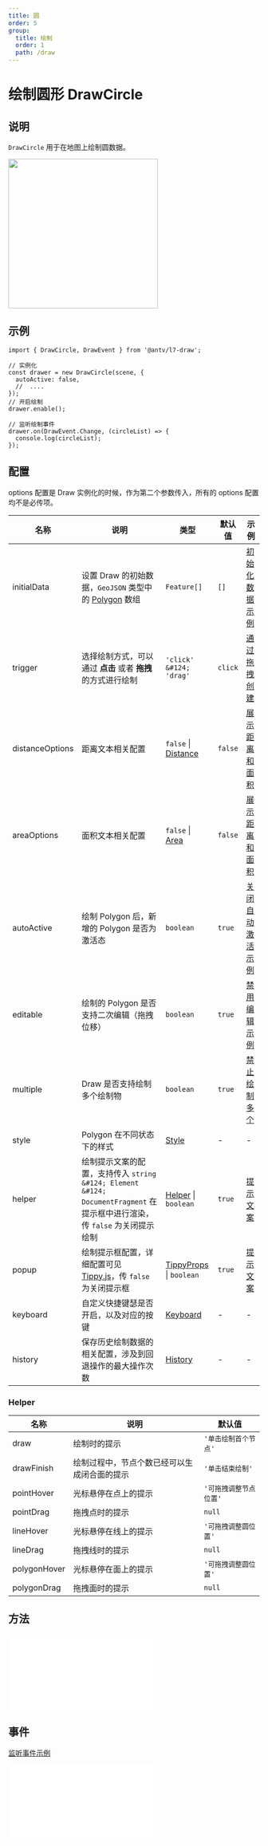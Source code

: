 ```yaml
---
title: 圆
order: 5
group:
  title: 绘制
  order: 1
  path: /draw
---
```


# 绘制圆形 DrawCircle

## 说明

`DrawCircle` 用于在地图上绘制圆数据。

<img src="https://gw.alipayobjects.com/mdn/rms_2591f5/afts/img/A*yTQwS6d0RngAAAAAAAAAAAAAARQnAQ" width="300" />

## 示例

```tsx | pure
import { DrawCircle, DrawEvent } from '@antv/l7-draw';

// 实例化
const drawer = new DrawCircle(scene, {
  autoActive: false,
  //  ....
});
// 开启绘制
drawer.enable();

// 监听绘制事件
drawer.on(DrawEvent.Change, (circleList) => {
  console.log(circleList);
});
```

## 配置

options 配置是 Draw 实例化的时候，作为第二个参数传入，所有的 options 配置均不是必传项。

| 名称            | 说明                                                                                                                       | 类型                                                                           | 默认值  | 示例                                                      |
| --------------- | -------------------------------------------------------------------------------------------------------------------------- | ------------------------------------------------------------------------------ | ------- | --------------------------------------------------------- |
| initialData     | 设置 Draw 的初始数据，`GeoJSON` 类型中的 [Polygon](https://datatracker.ietf.org/doc/html/rfc7946#section-3.1.6) 数组       | `Feature[]`                                                                    | `[]`    | [初始化数据示例](/example/circle/initial-data)            |
| trigger         | 选择绘制方式，可以通过 **点击** 或者 **拖拽** 的方式进行绘制                                                               | `'click' &#124; 'drag'`                                                        | `click` | [通过拖拽创建](/example/circle/create-by-drag)            |
| distanceOptions | 距离文本相关配置                                                                                                           | `false` &#124; [Distance](/docs/super/distance#配置)                           | `false` | [展示距离和面积](/example/circle/area)                    |
| areaOptions     | 面积文本相关配置                                                                                                           | `false` &#124; [Area](/docs/super/area#配置)                                   | `false` | [展示距离和面积](/example/circle/area)                    |
| autoActive      | 绘制 Polygon 后，新增的 Polygon 是否为激活态                                                                               | `boolean`                                                                      | `true`  | [关闭自动激活示例](/example/circle/auto-active)           |
| editable        | 绘制的 Polygon 是否支持二次编辑（拖拽位移）                                                                                | `boolean`                                                                      | `true`  | [禁用编辑示例](/example/circle/editable)                  |
| multiple        | Draw 是否支持绘制多个绘制物                                                                                                | `boolean`                                                                      | `true`  | [禁止绘制多个](/example/circle/multiple#始终最多绘制一个) |
| style           | Polygon 在不同状态下的样式                                                                                                 | [Style](/docs/super/style#配置)                                                | -       | -                                                         |
| helper          | 绘制提示文案的配置，支持传入 `string &#124; Element &#124; DocumentFragment` 在提示框中进行渲染，传 `false` 为关闭提示绘制 | [Helper](#helper) &#124; `boolean`                                             | `true`  | [提示文案](/example/common/helper)                        |
| popup           | 绘制提示框配置，详细配置可见 [Tippy.js](https://atomiks.github.io/tippyjs/v6/all-props/)，传 `false` 为关闭提示框          | [TippyProps](https://atomiks.github.io/tippyjs/v6/all-props/) &#124; `boolean` | `true`  | [提示文案](/example/common/helper)                        |
| keyboard        | 自定义快捷键瑟是否开启，以及对应的按键                                                                                     | [Keyboard](/docs/super/keyboard#配置)                                          | -       | -                                                         |
| history         | 保存历史绘制数据的相关配置，涉及到回退操作的最大操作次数                                                                   | [History](/docs/super/history#配置)                                            | -       | -                                                         |

### Helper

| 名称         | 说明                                         | 默认值                 |
| ------------ | -------------------------------------------- | ---------------------- |
| draw         | 绘制时的提示                                 | `'单击绘制首个节点'`   |
| drawFinish   | 绘制过程中，节点个数已经可以生成闭合面的提示 | `'单击结束绘制'`       |
| pointHover   | 光标悬停在点上的提示                         | `'可拖拽调整节点位置'` |
| pointDrag    | 拖拽点时的提示                               | `null`                 |
| lineHover    | 光标悬停在线上的提示                         | `'可拖拽调整圆位置'`   |
| lineDrag     | 拖拽线时的提示                               | `null`                 |
| polygonHover | 光标悬停在面上的提示                         | `'可拖拽调整圆位置'`   |
| polygonDrag  | 拖拽面时的提示                               | `null`                 |

## 方法

<embed src="../method.md"></embed>

## 事件

[监听事件示例](/example/circle/event)

<embed src="../event.md"></embed>
